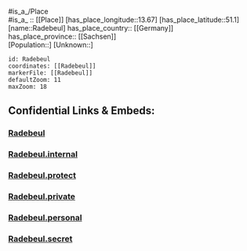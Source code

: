 ﻿---
location: [51.1,13.67] 
mapzoom: [7,12] 
mapmarker: city 
type: City
tags:
- geo/City


SpocWebEntityId: 33600
isDeleted: false
confidential: public

---
#is_a_/Place  
#is_a_ :: [[Place]] 
[has_place_longitude::13.67] 
[has_place_latitude::51.1] 
[name::Radebeul] 
has_place_country:: [[Germany]]  
has_place_province:: [[Sachsen]]  
[Population::] 
[Unknown::] 


```leaflet
id: Radebeul
coordinates: [[Radebeul]] 
markerFile: [[Radebeul]] 
defaultZoom: 11 
maxZoom: 18
```


## Confidential Links & Embeds: 

### [Radebeul](/_public/Earth/Continent/Europe/Europe~Central/Germany/Germany~East/Sachsen/counties~Sachsen/Meißen/cities~Meißen/Radebeul.md) 

### [Radebeul.internal](/_internal/Earth/Continent/Europe/Europe~Central/Germany/Germany~East/Sachsen/counties~Sachsen/Meißen/cities~Meißen/Radebeul.internal.md) 

### [Radebeul.protect](/_protect/Earth/Continent/Europe/Europe~Central/Germany/Germany~East/Sachsen/counties~Sachsen/Meißen/cities~Meißen/Radebeul.protect.md) 

### [Radebeul.private](/_private/Earth/Continent/Europe/Europe~Central/Germany/Germany~East/Sachsen/counties~Sachsen/Meißen/cities~Meißen/Radebeul.private.md) 

### [Radebeul.personal](/_personal/Earth/Continent/Europe/Europe~Central/Germany/Germany~East/Sachsen/counties~Sachsen/Meißen/cities~Meißen/Radebeul.personal.md) 

### [Radebeul.secret](/_secret/Earth/Continent/Europe/Europe~Central/Germany/Germany~East/Sachsen/counties~Sachsen/Meißen/cities~Meißen/Radebeul.secret.md) 
